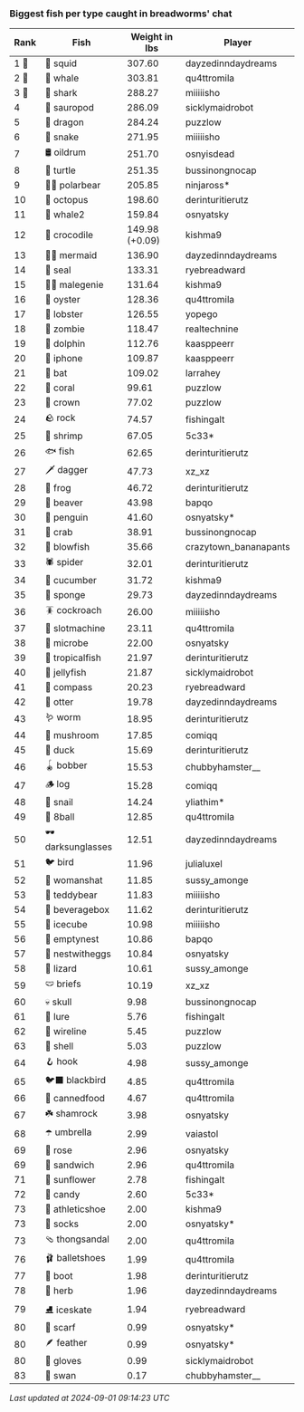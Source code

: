 ### Biggest fish per type caught in breadworms' chat
| Rank | Fish | Weight in lbs | Player |
|------|--------|-----------|---------|
| 1 🥇  | 🦑 squid | 307.60 | dayzedinndaydreams |
| 2 🥈  | 🐳 whale | 303.81 | qu4ttromila |
| 3 🥉  | 🦈 shark | 288.27 | miiiiisho |
| 4  | 🦕 sauropod | 286.09 | sicklymaidrobot |
| 5  | 🐉 dragon | 284.24 | puzzlow |
| 6  | 🐍 snake | 271.95 | miiiiisho |
| 7  | 🛢️ oildrum | 251.70 | osnyisdead |
| 8  | 🐢 turtle | 251.35 | bussinongnocap |
| 9  | 🐻‍❄ polarbear | 205.85 | ninjaross* |
| 10  | 🐙 octopus | 198.60 | derinturitierutz |
| 11  | 🐋 whale2 | 159.84 | osnyatsky |
| 12  | 🐊 crocodile | 149.98 (+0.09) | kishma9 |
| 13  | 🧜‍♀️ mermaid | 136.90 | dayzedinndaydreams |
| 14  | 🦭 seal | 133.31 | ryebreadward |
| 15  | 🧞‍♂ malegenie | 131.64 | kishma9 |
| 16  | 🦪 oyster | 128.36 | qu4ttromila |
| 17  | 🦞 lobster | 126.55 | yopego |
| 18  | 🧟 zombie | 118.47 | realtechnine |
| 19  | 🐬 dolphin | 112.76 | kaasppeerr |
| 20  | 📱 iphone | 109.87 | kaasppeerr |
| 21  | 🦇 bat | 109.02 | larrahey |
| 22  | 🪸 coral | 99.61 | puzzlow |
| 23  | 👑 crown | 77.02 | puzzlow |
| 24  | 🪨 rock | 74.57 | fishingalt |
| 25  | 🦐 shrimp | 67.05 | 5c33* |
| 26  | 🐟 fish | 62.65 | derinturitierutz |
| 27  | 🗡️ dagger | 47.73 | xz_xz |
| 28  | 🐸 frog | 46.72 | derinturitierutz |
| 29  | 🦫 beaver | 43.98 | bapqo |
| 30  | 🐧 penguin | 41.60 | osnyatsky* |
| 31  | 🦀 crab | 38.91 | bussinongnocap |
| 32  | 🐡 blowfish | 35.66 | crazytown_bananapants |
| 33  | 🕷️ spider | 32.01 | derinturitierutz |
| 34  | 🥒 cucumber | 31.72 | kishma9 |
| 35  | 🧽 sponge | 29.73 | dayzedinndaydreams |
| 36  | 🪳 cockroach | 26.00 | miiiiisho |
| 37  | 🎰 slotmachine | 23.11 | qu4ttromila |
| 38  | 🦠 microbe | 22.00 | osnyatsky |
| 39  | 🐠 tropicalfish | 21.97 | derinturitierutz |
| 40  | 🪼 jellyfish | 21.87 | sicklymaidrobot |
| 41  | 🧭 compass | 20.23 | ryebreadward |
| 42  | 🦦 otter | 19.78 | dayzedinndaydreams |
| 43  | 🪱 worm | 18.95 | derinturitierutz |
| 44  | 🍄 mushroom | 17.85 | comiqq |
| 45  | 🦆 duck | 15.69 | derinturitierutz |
| 46  | 🪀 bobber | 15.53 | chubbyhamster__ |
| 47  | 🪵 log | 15.28 | comiqq |
| 48  | 🐌 snail | 14.24 | yliathim* |
| 49  | 🎱 8ball | 12.85 | qu4ttromila |
| 50  | 🕶️ darksunglasses | 12.51 | dayzedinndaydreams |
| 51  | 🐦 bird | 11.96 | julialuxel |
| 52  | 👒 womanshat | 11.85 | sussy_amonge |
| 53  | 🧸 teddybear | 11.83 | miiiiisho |
| 54  | 🧃 beveragebox | 11.62 | derinturitierutz |
| 55  | 🧊 icecube | 10.98 | miiiiisho |
| 56  | 🪹 emptynest | 10.86 | bapqo |
| 57  | 🪺 nestwitheggs | 10.84 | osnyatsky |
| 58  | 🦎 lizard | 10.61 | sussy_amonge |
| 59  | 🩲 briefs | 10.19 | xz_xz |
| 60  | 💀 skull | 9.98 | bussinongnocap |
| 61  | 🎏 lure | 5.76 | fishingalt |
| 62  | 🧵 wireline | 5.45 | puzzlow |
| 63  | 🐚 shell | 5.03 | puzzlow |
| 64  | 🪝 hook | 4.98 | sussy_amonge |
| 65  | 🐦‍⬛ blackbird | 4.85 | qu4ttromila |
| 66  | 🥫 cannedfood | 4.67 | qu4ttromila |
| 67  | ☘️ shamrock | 3.98 | osnyatsky |
| 68  | ☂️ umbrella | 2.99 | vaiastol |
| 69  | 🌹 rose | 2.96 | osnyatsky |
| 69  | 🥪 sandwich | 2.96 | qu4ttromila |
| 71  | 🌻 sunflower | 2.78 | fishingalt |
| 72  | 🍬 candy | 2.60 | 5c33* |
| 73  | 👟 athleticshoe | 2.00 | kishma9 |
| 73  | 🧦 socks | 2.00 | osnyatsky* |
| 73  | 🩴 thongsandal | 2.00 | qu4ttromila |
| 76  | 🩰 balletshoes | 1.99 | qu4ttromila |
| 77  | 👢 boot | 1.98 | derinturitierutz |
| 78  | 🌿 herb | 1.96 | dayzedinndaydreams |
| 79  | ⛸️ iceskate | 1.94 | ryebreadward |
| 80  | 🧣 scarf | 0.99 | osnyatsky* |
| 80  | 🪶 feather | 0.99 | osnyatsky* |
| 80  | 🧤 gloves | 0.99 | sicklymaidrobot |
| 83  | 🦢 swan | 0.17 | chubbyhamster__ |

_Last updated at 2024-09-01 09:14:23 UTC_